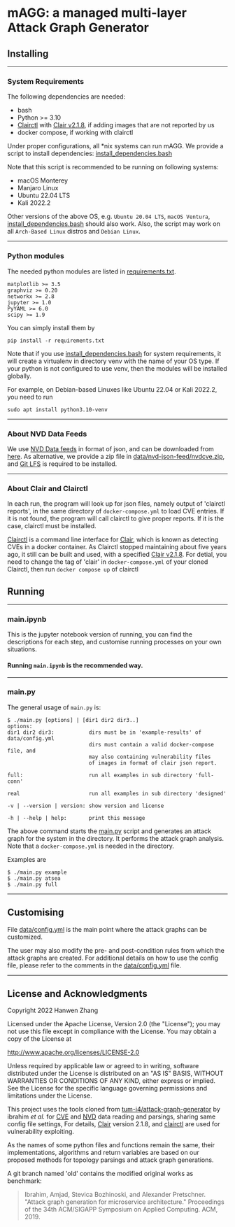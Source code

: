 # mAGG: a managed multi-layer Attack Graph Generator

## Installing

---
### System Requirements

The following dependencies are needed:

* bash
* Python >= 3.10
* [Clairctl](https://github.com/jgsqware/clairctl) 
with [Clair v2.1.8](https://github.com/quay/clair/releases/tag/v2.1.8), if adding images that are not reported by us
* docker compose, if working with clairctl

Under proper configurations, all *nix systems can run mAGG. We provide a script to install dependencies:
[install_dependencies.bash](install_dependencies.bash)

Note that this script is recommended to be running on following systems:

* macOS Monterey
* Manjaro Linux
* Ubuntu 22.04 LTS
* Kali 2022.2

Other versions of the above OS, e.g. `Ubuntu 20.04 LTS`, `macOS Ventura`, 
[install_dependencies.bash](install_dependencies.bash) should also work. 
Also, the script may work on all `Arch-Based Linux` distros and `Debian Linux`.

---
### Python modules
The needed python modules are listed in [requirements.txt](requirements.txt). 
```
matplotlib >= 3.5
graphviz >= 0.20
networkx >= 2.8
jupyter >= 1.0
PyYAML >= 6.0
scipy >= 1.9
```
You can simply install them by 
```
pip install -r requirements.txt
```

Note that if you use [install_dependencies.bash](install_dependencies.bash) for system requirements,
it will create a virtualenv in directory venv with the name of your OS type. 
If your python is not configured to use venv,
then the modules will be installed globally.

For example, on Debian-based Linuxes like Ubuntu 22.04 or Kali 2022.2, you need to run
```
sudo apt install python3.10-venv
```

---
### About NVD Data Feeds
We use [NVD Data feeds](https://nvd.nist.gov/vuln/data-feeds) in format of json, and can be downloaded 
from [here](https://nvd.nist.gov/vuln/data-feeds#JSON_FEED).
As alternative, we provide a zip file in [data/nvd-json-feed/nvdcve.zip](data/nvd-json-feed/nvdcve.zip),
and [Git LFS](https://git-lfs.github.com) is required to be installed.

---
### About Clair and Clairctl
In each run, the program will look up for json files, namely output of 'clairctl reports', 
in the same directory of `docker-compose.yml` to load CVE entries. If it is not found,
the program will call clairctl to give proper reports. If it is the case, clairctl must be installed.

[Clairctl](https://github.com/jgsqware/clairctl) is a command line interface for [Clair](https://github.com/quay/clair),
which is known as detecting CVEs in a docker container. As Clairctl stopped maintaining about five years ago,
it still can be built and used, with a specified [Clair v2.1.8](https://github.com/quay/clair/releases/tag/v2.1.8).
For detial, you need to change the tag of 'clair' in `docker-compose.yml` of your cloned Clairctl, 
then run ```docker compose up``` of clairctl

## Running

---
### main.ipynb

This is the jupyter notebook version of running, you can find the descriptions for each step,
and customise running processes on your own situations.

#### Running `main.ipynb` is the recommended way.

---
### main.py
The general usage of `main.py` is:

```
$ ./main.py [options] | [dir1 dir2 dir3..]
options:
dir1 dir2 dir3:           dirs must be in 'example-results' of data/config.yml
                          dirs must contain a valid docker-compose file, and
                          may also containing vulnerability files
                          of images in format of clair json report.

full:                     run all examples in sub directory 'full-conn'

real                      run all examples in sub directory 'designed'

-v | --version | version: show version and license

-h | --help | help:       print this message
```

The above command starts the [main.py](main.py) script and generates an attack graph for the system in the directory. 
It performs the attack graph analysis. Note that a `docker-compose.yml` is needed in the directory.

Examples are
```
$ ./main.py example
$ ./main.py atsea
$ ./main.py full
```

----
## Customising

File [data/config.yml](data/config.yml) is the main point where the attack graphs can be customized. 

The user may also modify the pre- and post-condition rules 
from which the attack graphs are created. For additional details on how to use the config file, please refer to 
the comments in the [data/config.yml](data/config.yml) file.

---
## License and Acknowledgments

Copyright 2022 Hanwen Zhang

Licensed under the Apache License, Version 2.0 (the "License");
you may not use this file except in compliance with the License.
You may obtain a copy of the License at

http://www.apache.org/licenses/LICENSE-2.0

Unless required by applicable law or agreed to in writing, software
distributed under the License is distributed on an "AS IS" BASIS,
WITHOUT WARRANTIES OR CONDITIONS OF ANY KIND, either express or implied.
See the License for the specific language governing permissions and
limitations under the License.

This project uses the tools cloned from 
[tum-i4/attack-graph-generator](https://github.com/tum-i4/attack-graph-generator)
by ibrahim *et al.* for [CVE](https://cve.org) and [NVD](https://nvd.nist.gov) data reading and parsings, 
sharing same config file settings, For details, [Clair](https://github.com/quay/clair) version 2.1.8,
and [clairctl](https://github.com/jgsqware/clairctl) are used for vulnerability exploiting.

As the names of some python files and functions remain the same, 
their implementations, algorithms and return variables are  based on our proposed methods
for topology parsings and attack graph generations.

A git branch named 'old' contains the modified original works as benchmark:

> Ibrahim, Amjad, Stevica Bozhinoski, and Alexander Pretschner.
> "Attack graph generation for microservice architecture."
> Proceedings of the 34th ACM/SIGAPP Symposium on Applied Computing. ACM, 2019.
